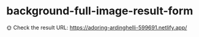# background-full-image-result-form
:sun_with_face: Check the result URL: https://adoring-ardinghelli-599691.netlify.app/
